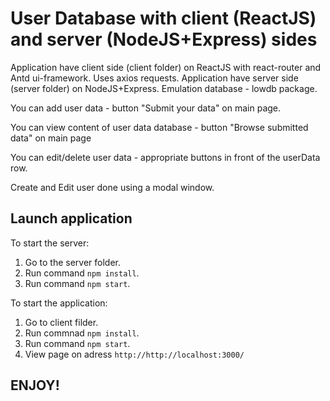 # User Database with client (ReactJS) and server (NodeJS+Express) sides

Application have client side (client folder) on ReactJS with react-router and Antd ui-framework. Uses axios requests.
Application have server side (server folder) on NodeJS+Express. Emulation database - lowdb package.

You can add user data - button "Submit your data" on main page.

You can view content of user data database - button "Browse submitted data" on main page

You can edit/delete user data - appropriate buttons in front of the userData row.

Create and Edit user done using a modal window.

## Launch application

To start the server:

 1. Go to the server folder.
 2. Run command `npm install`.
 3. Run command `npm start`.

To start the application:

 1. Go to client filder.
 2. Run commnad `npm install`.
 3. Run command `npm start`.
 4. View page on adress `http://http://localhost:3000/`

## ENJOY!
